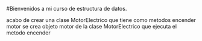 #Bienvenidos a mi curso de estructura de datos. 

acabo de crear una clase MotorElectrico que tiene como metodos encender motor
se crea objeto motor de la clase MotorElectrico que ejecuta el metodo encender